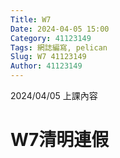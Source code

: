 ```yaml
---
Title: W7
Date: 2024-04-05 15:00
Category: 41123149
Tags: 網誌編寫, pelican
Slug: W7 41123149
Author: 41123149
---
```


2024/04/05 上課內容

<!-- PELICAN_END_SUMMARY -->

# W7清明連假
